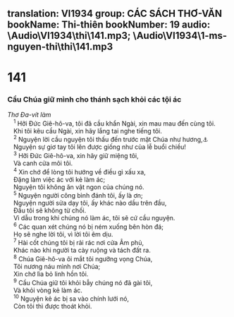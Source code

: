 translation: VI1934
group: CÁC SÁCH THƠ-VĂN
bookName: Thi-thiên 
bookNumber: 19
audio: \Audio\VI1934\thi\141.mp3; \Audio\VI1934\1-ms-nguyen-thi\thi\141.mp3
-------

<div class="title"><h1>141</h1><h3>Cầu Chúa giữ mình cho thánh sạch khỏi các tội ác</h3><i>Thơ Đa-vít làm</i></div>
<span class="verse thi_141_1"> <sup>1</sup> Hỡi Đức Giê-hô-va, tôi đã cầu khẩn Ngài, xin mau mau đến cùng tôi. <br/> Khi tôi kêu cầu Ngài, xin hãy lắng tai nghe tiếng tôi. <br/></span>
<span class="verse thi_141_2"> <sup>2</sup> Nguyện lời cầu nguyện tôi thấu đến trước mặt Chúa như hương,<a data-toggle="tooltip" data-placement="bottom" title="Kh 5:8">⚓</a><br/> Nguyện sự giơ tay tôi lên được giống như của lễ buổi chiều! <br/></span>
<span class="verse thi_141_3"> <sup>3</sup> Hỡi Đức Giê-hô-va, xin hãy giữ miệng tôi, <br/> Và canh cửa môi tôi. <br/></span>
<span class="verse thi_141_4"> <sup>4</sup> Xin chớ để lòng tôi hướng về điều gì xấu xa, <br/> Đặng làm việc ác với kẻ làm ác; <br/> Nguyện tôi không ăn vật ngon của chúng nó. <br/></span>
<span class="verse thi_141_5"> <sup>5</sup> Nguyện người công bình đánh tôi, ấy là ơn; <br/> Nguyện người sửa dạy tôi, ấy khác nào dầu trên đầu, <br/> Đầu tôi sẽ không từ chối. <br/> Vì dẫu trong khi chúng nó làm ác, tôi sẽ cứ cầu nguyện. <br/></span>
<span class="verse thi_141_6"> <sup>6</sup> Các quan xét chúng nó bị ném xuống bên hòn đá; <br/> Họ sẽ nghe lời tôi, vì lời tôi êm dịu. <br/></span>
<span class="verse thi_141_7"> <sup>7</sup> Hài cốt chúng tôi bị rải rác nơi cửa Âm phủ, <br/> Khác nào khi người ta cày ruộng và tách đất ra. <br/></span>
<span class="verse thi_141_8"> <sup>8</sup> Chúa Giê-hô-va ôi mắt tôi ngưỡng vọng Chúa, <br/> Tôi nương náu mình nơi Chúa; <br/> Xin chớ lìa bỏ linh hồn tôi. <br/></span>
<span class="verse thi_141_9"> <sup>9</sup> Cầu Chúa giữ tôi khỏi bẫy chúng nó đã gài tôi, <br/> Và khỏi vòng kẻ làm ác. <br/></span>
<span class="verse thi_141_10"> <sup>10</sup> Nguyện kẻ ác bị sa vào chính lưới nó, <br/> Còn tôi thì được thoát khỏi. <br/></span>
